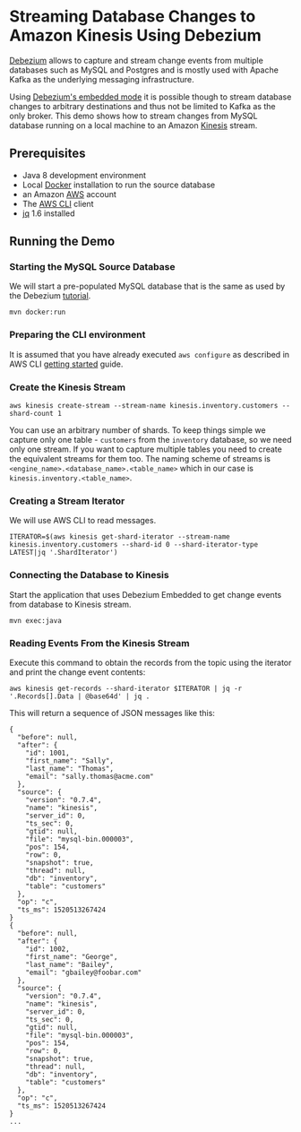 # Streaming Database Changes to Amazon Kinesis Using Debezium

[Debezium](http://debezium.io/) allows to capture and stream change events from multiple databases such as MySQL and Postgres and is mostly used with Apache Kafka as the underlying messaging infrastructure.

Using [Debezium's embedded mode](http://debezium.io/docs/embedded/) it is possible though to stream database changes to arbitrary destinations and thus not be limited to Kafka as the only broker.
This demo shows how to stream changes from MySQL database running on a local machine to an Amazon [Kinesis](https://aws.amazon.com/kinesis/data-streams/) stream.

## Prerequisites

* Java 8 development environment
* Local [Docker](https://www.docker.com/) installation to run the source database
* an Amazon [AWS](https://aws.amazon.com/) account
* The [AWS CLI](https://aws.amazon.com/cli/) client
* [jq](https://stedolan.github.io/jq/) 1.6 installed

## Running the Demo

### Starting the MySQL Source Database

We will start a pre-populated MySQL database that is the same as used by the Debezium [tutorial](http://debezium.io/docs/tutorial/).

```
mvn docker:run
```

### Preparing the CLI environment

It is assumed that you have already executed `aws configure` as described in AWS CLI [getting started](https://github.com/aws/aws-cli#getting-started) guide.

### Create the Kinesis Stream

```
aws kinesis create-stream --stream-name kinesis.inventory.customers --shard-count 1
```

You can use an arbitrary number of shards. To keep things simple we capture only one table - `customers` from the `inventory` database, so we need only one stream.
If you want to capture multiple tables you need to create the equivalent streams for them too.
The naming scheme of streams is `<engine_name>.<database_name>.<table_name>` which in our case is `kinesis.inventory.<table_name>`.

### Creating a Stream Iterator

We will use AWS CLI to read messages.

```
ITERATOR=$(aws kinesis get-shard-iterator --stream-name kinesis.inventory.customers --shard-id 0 --shard-iterator-type LATEST|jq '.ShardIterator')
```

### Connecting the Database to Kinesis

Start the application that uses Debezium Embedded to get change events from database to Kinesis stream.
```
mvn exec:java
```

### Reading Events From the Kinesis Stream

Execute this command to obtain the records from the topic using the iterator and print the change event contents:

```
aws kinesis get-records --shard-iterator $ITERATOR | jq -r '.Records[].Data | @base64d' | jq .
```

This will return a sequence of JSON messages like this:

```
{
  "before": null,
  "after": {
    "id": 1001,
    "first_name": "Sally",
    "last_name": "Thomas",
    "email": "sally.thomas@acme.com"
  },
  "source": {
    "version": "0.7.4",
    "name": "kinesis",
    "server_id": 0,
    "ts_sec": 0,
    "gtid": null,
    "file": "mysql-bin.000003",
    "pos": 154,
    "row": 0,
    "snapshot": true,
    "thread": null,
    "db": "inventory",
    "table": "customers"
  },
  "op": "c",
  "ts_ms": 1520513267424
}
{
  "before": null,
  "after": {
    "id": 1002,
    "first_name": "George",
    "last_name": "Bailey",
    "email": "gbailey@foobar.com"
  },
  "source": {
    "version": "0.7.4",
    "name": "kinesis",
    "server_id": 0,
    "ts_sec": 0,
    "gtid": null,
    "file": "mysql-bin.000003",
    "pos": 154,
    "row": 0,
    "snapshot": true,
    "thread": null,
    "db": "inventory",
    "table": "customers"
  },
  "op": "c",
  "ts_ms": 1520513267424
}
...
```
